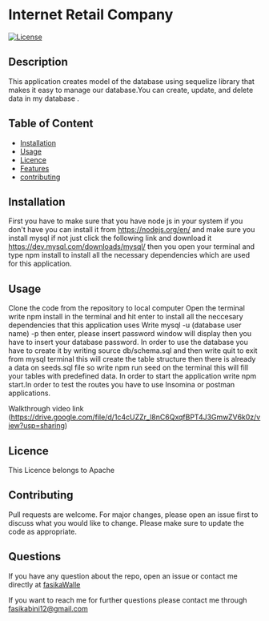 
# Internet Retail Company
[![License](https://img.shields.io/badge/License-Apache%202.0-yellow.svg)](https://opensource.org/licenses/Apache-2.0)
## Description

This application creates model of the database using sequelize library that makes it easy to manage our database.You can  create, update, and delete data in my database . 
## Table of Content
* [Installation](#Installation)
* [Usage](#Usage)
* [Licence](#Licence)
* [Features](#Features)
* [contributing](#contributing)


## Installation
First you have to make sure that you have node js in your system if you don't have you can install it from https://nodejs.org/en/ and make sure you install mysql if not just click the following link and download it https://dev.mysql.com/downloads/mysql/ then you open your terminal and type npm install to install all the necessary dependencies which are used for this application. 
## Usage
Clone the code from the repository to local computer
Open the terminal
write npm install in the terminal and hit enter to install all the neccesary dependencies that this application uses
Write mysql -u (database user name) -p then enter, please insert password window will display then you have to insert your database password.
In order to use the database you have to create it by writing source db/schema.sql and then write quit to exit from mysql terminal this will create the table structure then there is already a data on seeds.sql file so write npm run seed on the terminal this will fill your tables with predefined data.
In order to start the application write npm start.In order to test the routes you have to use Insomina or postman applications.

Walkthrough video link (https://drive.google.com/file/d/1c4cUZZr_l8nC6QxqfBPT4J3GmwZV6k0z/view?usp=sharing)

 ## Licence
This Licence belongs to Apache 
 

## Contributing
Pull requests are welcome. For major changes, please open an issue first to discuss what you would like to change. Please make sure to update the code as appropriate.
  

## Questions
If you have any question about the repo, open an issue or contact me directly at [fasikaWalle](https://github.com/fasikaWalle/)

If you want to reach me for further questions please contact me through fasikabini12@gmail.com
    
